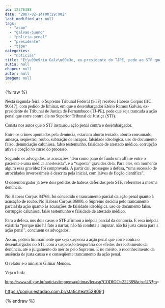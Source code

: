 ```yaml
---
id: 12376388
date: "2007-02-14T00:29:00Z"
last_modified_at: null
tags:
  - "acao"
  - "galvao-bueno"
  - "policia-penal"
  - "presidente"
  - "tjpe"
categories:
  - "noticias"
title: "Et\u00e9rio Galv\u00e3o, ex-presidente do TJPE, pede ao STF que suspende a\u00e7\u00e3o penal no STJ "
sutia: null
chapeu: null
autor: null
imagem: null
---
```

{% raw %}
<p><P><FONT face=Verdana>Nesta segunda-feira, o Supremo Tribunal Federal (STF) recebeu Habeas Corpus (HC 90617), com pedido de liminar, em que o desembargador Etério Ramos Galvão, ex-presidente do Tribunal de Justiça de Pernambuco (TJ-PE), pede que seja trancada a ação penal que corre contra ele no Superior Tribunal de Justiça (STJ).</FONT></P></p>
<p><P><FONT face=Verdana>Consta nos autos que o STJ instaurou ação penal contra o desembargador. </FONT></P></p>
<p><P><FONT face=Verdana>Entre os crimes apontados pela denúncia, estariam aborto tentado, aborto consumado, ameaça, seqüestro, roubo, subtração de incapaz, falsidade ideológica, uso de documento falso, denunciação caluniosa, falso testemunho, falsidade de atestado médico, corrupção ativa e coação no curso do processo.</FONT></P></p>
<p><P><FONT face=Verdana>Segundo os advogados, as acusações “têm como pano de fundo um affaire entre o paciente e uma médica anestesista”, e a “suposta” gravidez dela. Para eles, em momento algum essa gravidez foi comprovada. A partir daí, prossegue a defesa, “uma sucessão de atrocidades inverossímeis é descrita pela inicial, com laivos de ficção científica”. </FONT></P></p>
<p><P><FONT face=Verdana>O desembargador já teve dois pedidos de habeas deferidos pelo STF, referentes à mesma denúncia. </FONT></P></p>
<p><P><FONT face=Verdana>No Habeas Corpus 84768, foi concedido o trancamento parcial da ação penal quanto à acusação de roubo. No Habeas Corpus 86000, o Supremo decidiu pelo trancamento parcial da ação quanto às acusações de falsidade ideológica, uso de documento falso, corrupção caluniosa, falso testemunho e falsidade de atestado médico. </FONT></P></p>
<p><P><FONT face=Verdana>Para a defesa, nos dois casos o STF afirmou a inépcia parcial da denúncia. E essa inépcia existiria “porque não há fato a narrar, não há conduta a imputar, não há justa causa para a ação penal”, concluem os advogados.</FONT></P></p>
<p><P><FONT face=Verdana>Assim, pedem liminarmente que seja suspensa a ação penal que corre contra o desembargador no STJ, com a suspensão temporária dos efeitos do recebimento da denúncia, até o julgamento do mérito pelo Supremo. E no mérito, o reconhecimento da ausência de justa causa e o conseqüente trancamento da ação penal.</FONT></P></p>
<p><P><FONT face=Verdana>O relator é o ministro Gilmar Mendes.</FONT></P></p>
<p><P><FONT face=Verdana>Veja o link:</FONT></P></p>
<p><P><FONT face=Verdana><A href=\"https://www.stf.gov.br/noticias/imprensa/ultimas/ler.asp?CODIGO=222389&amp;tip=UN¶m\">https://www.stf.gov.br/noticias/imprensa/ultimas/ler.asp?CODIGO=222389&amp;tip=UN¶m</A>=</FONT></P></p>
<p><P><A href=\"https://conjur.estadao.com.br/static/text/52809,1\">https://conjur.estadao.com.br/static/text/52809,1</A></P> </p>
{% endraw %}